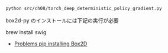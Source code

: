 ```sh
python src/ch08/torch_deep_deterministic_policy_gradient.py
```

box2d-py のインストールには下記の実行が必要

brew install swig

- [Problems pip installing Box2D](https://stackoverflow.com/questions/51811263/problems-pip-installing-box2d)
